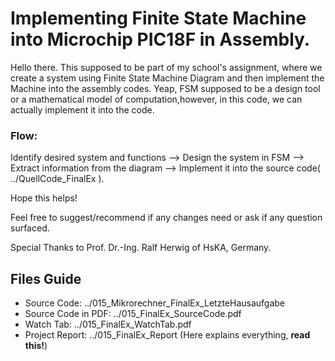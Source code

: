 # Implementing Finite State Machine into Microchip PIC18F in Assembly.

Hello there. This supposed to be part of my school's assignment, where we create a system using Finite State Machine Diagram and then implement the Machine into the assembly codes. Yeap, FSM supposed to be a design tool or a mathematical model of computation,however, in this code, we can actually implement it into the code.

### Flow:
Identify desired system and functions --> Design the system in FSM --> Extract information from the diagram --> Implement it into the source code( ../QuellCode_FinalEx ).

Hope this helps!

Feel free to suggest/recommend if any changes need or ask if any question surfaced.

Special Thanks to Prof. Dr.-Ing. Ralf Herwig of HsKA, Germany.

## Files Guide
- Source Code: ../015_Mikrorechner_FinalEx_LetzteHausaufgabe
- Source Code in PDF: ../015_FinalEx_SourceCode.pdf
- Watch Tab: ../015_FinalEx_WatchTab.pdf
- Project Report: ../015_FinalEx_Report (Here explains everything, **read this!**)

